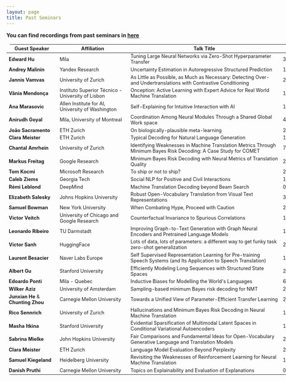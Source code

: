 ```yaml
---
layout: page
title: Past Seminars
---
```


<head>
<style>
table {
    border-collapse: collapse;
    margin: 15px 0;
    font-size: 0.9em;
    border-radius: 12px;
    border: none;
    min-width: 800px;
    width: 800px;
}

thead tr {
    background-color:#57a0d3;
    color: #ffffff;
    text-align: left;
    border: none;
}

table, tr, td {
    border: none;
}

tbody tr.active-row {
    font-weight: bold;
    font-size: 0.9em;
    color: #009879;
    border-spacing:5em;
}

tbody tr.past-row {
    font-size: 0.85em;
    background-color: #f3f3f3;
}


th, td {
    padding: 10px 10px;
}


}
</style>
</head>

**You can find recordings from past seminars in [here](https://drive.google.com/drive/folders/1I_OVS7wuWJwPmvyA9lE_zXVKkUDuNb2L?usp=sharing)**

<table>
    <thead>
        <tr>
            <th>Guest Speaker</th>
            <th>Affiliation</th>
            <th>Talk Title</th>
            <th style="width:  10.33%">Date</th>
        </tr>
    </thead>
    <tbody>
    <tr class="past-row">
            <td><strong>Edward Hu</strong></td>
            <td>Mila</td>
            <td>Tuning Large Neural Networks via Zero-Shot Hyperparameter Transfer</td>
            <td>30 May</td>
        </tr>
    <tr class="past-row">
            <td><strong>Andrey Malinin</strong></td>
            <td>Yandex Research</td>
            <td>Uncertainty Estimation in Autoregressive Structured Prediction</td>
            <td>16 May</td>
        </tr>
    <tr class="past-row">
            <td><strong>Jannis Vamvas</strong></td>
            <td>University of Zurich</td>
            <td> As Little as Possible, as Much as Necessary: Detecting Over- and Undertranslations with Contrastive Conditioning</td>
            <td>2 May</td>
        </tr>
	<tr class="past-row">
            <td><strong>Vânia Mendonça</strong></td>
            <td>Instituto Superior Técnico - University of Lisbon</td>
            <td>Onception: Active Learning with Expert Advice for Real World Machine Translation</td>
            <td>18 Apr</td>
        </tr>
        <tr class="past-row">
	    <td><strong>Ana Marasovic</strong></td>
	    <td>Allen Institute for AI, University of Washington</td>
            <td>Self-Explaining for Intuitive Interaction with AI</td>
            <td>11 Apr</td>
        </tr>
    <tr class="past-row">
	    <td><strong>Anirudh Goyal</strong></td>
	    <td>Mila, University of Montreal</td>
            <td>Coordination Among Neural Modules Through a Shared Global Work space</td>
            <td>4 Apr</td>
        </tr>
	<tr class="past-row">
            <td><strong>João Sacramento</strong></td>
            <td>ETH Zurich</td>
            <td>On biologically-plausible meta-learning</td>
            <td>28 Mar</td>
        </tr>
	<tr class="past-row">
            <td><strong>Clara Meister</strong></td>
            <td>ETH Zurich</td>
            <td>Typical Decoding for Natural Language Generation</td>
            <td>14 Mar</td>
        </tr>
	 <tr class="past-row">
            <td><strong>Chantal Amrhein</strong></td>
            <td>University of Zurich</td>
            <td>Identifying Weaknesses in Machine Translation Metrics Through Minimum Bayes Risk Decoding: A Case Study for COMET</td>
            <td>7 Mar</td>
        </tr>
        <tr class="past-row">
            <td><strong>Markus Freitag</strong></td>
            <td>Google Research</td>
            <td>Minimum Bayes Risk Decoding with Neural Metrics of Translation Quality</td>
            <td>28 Feb</td>
        </tr>
	    <tr class="past-row">
            <td><strong>Tom Kocmi</strong></td>
            <td>Microsoft Research</td>
            <td>To ship or not to ship?</td>
            <td>21 Feb</td>
        </tr>
        <tr class="past-row">
            <td><strong>Caleb Ziems</strong></td>
            <td>Georgia Tech</td>
            <td>Social NLP for Positive and Civil Interactions</td>
            <td>14 Feb</td>
        </tr>
        <tr class="past-row">
            <td><strong>Rémi Leblond</strong></td>
            <td>DeepMind</td>
            <td>Machine Translation Decoding beyond Beam Search</td>
            <td>07 Feb</td>
        </tr>
        <tr class="past-row">
            <td><strong>Elizabeth Salesky</strong></td>
            <td>Johns Hopkins University</td>
            <td>Robust Open-Vocabulary Translation from Visual Text Representations</td>
            <td>31 Jan</td>
        </tr>
        <tr class="past-row">
            <td><strong>Samuel Bowman</strong></td>
            <td>New York University</td>
            <td>When Combating Hype, Proceed with Caution</td>
            <td>24 Jan</td>
        </tr>
        <tr class="past-row">
            <td><strong>Victor Veitch</strong></td>
            <td>University of Chicago and Google Research</td>
            <td>Counterfactual Invariance to Spurious Correlations</td>
            <td>17 Jan</td>
        </tr>
        <tr class="past-row">
            <td><strong>Leonardo Ribeiro</strong></td>
            <td>TU Darmstadt</td>
            <td>Improving Graph-to-Text Generation with Graph Neural Encoders and Pretrained Language Models</td>
            <td>10 Jan</td>
        </tr>
        <tr class="past-row">
            <td><strong>Victor Sanh</strong></td>
            <td>HuggingFace</td>
            <td>Lots of data, lots of parameters: a different way to get funky task zero-shot generalization</td>
            <td>20 Dec</td>
        </tr>
        <tr class="past-row">
            <td><strong>Laurent Besacier</strong></td>
            <td>Naver Labs Europe</td>
            <td>Self Supervised Representation Learning for Pre-training Speech Systems ​​​(and Its Application to Speech Translation)</td>
            <td>13 Dec</td>
        </tr>
        <tr class="past-row">
            <td><strong>Albert Gu</strong></td>
            <td>Stanford University</td>
            <td>Efficiently Modeling Long Sequences with Structured State Spaces</td>
            <td>29 Nov</td>
        </tr>
        <tr class="past-row">
            <td><strong>Edoardo Ponti</strong></td>
            <td>Mila - Quebec</td>
            <td>Inductive Biases for Modelling the World's Languages</td>
            <td>6 Dec</td>
        </tr>
        <tr class="past-row">
            <td><strong>Wilker Aziz</strong></td>
            <td>University of Amsterdam</td>
            <td>Sampling-based minimum Bayes risk decoding for NMT</td>
            <td>22 Nov</td>
        </tr>
        <tr class="past-row">
            <td><strong>Junxian He</strong> & <strong>Chunting Zhou</strong></td>
            <td>Carnegie Mellon University</td>
            <td>Towards a Unified View of Parameter-Efficient Transfer Learning</td>
            <td class="date">25 Oct</td>
        </tr>
        <tr class="past-row">
            <td><strong>Rico Sennrich</strong></td>
            <td>University of Zurich</td>
            <td>Hallucinations and Minimum Bayes Risk Decoding in Neural Machine Translation</td>
            <td>18 Oct</td>
        </tr>
        <tr class="past-row">
            <td><strong>Masha Itkina</strong></td>
            <td>Stanford University</td>
            <td>Evidential Sparsification of Multimodal Latent Spaces in Conditional Variational Autoencoders</td>
            <td>11 Oct</td>
        </tr>
        <tr class="past-row">
            <td><strong>Sabrina Mielke</strong></td>
            <td>John Hopkins University</td>
            <td>Fair Comparisons and Fundamental Ideas for Open-Vocabulary Generative Language and Translation Models</td>
            <td>27 Sep</td>
        </tr>
        <tr class="past-row">
            <td><strong>Clara Meister</strong></td>
            <td>ETH Zurich</td>
            <td>Language Model Evaluation Beyond Perplexity</td>
            <td>20 Sep</td>
        </tr>
        <tr class="past-row">
            <td><strong>Samuel Kiegeland</strong></td>
            <td>Heidelberg University</td>
            <td>Revisiting the Weaknesses of Reinforcement Learning for Neural Machine Translation</td>
            <td>13 Sep</td>
        </tr>
        <tr class="past-row">
            <td><strong>Danish Pruthi</strong></td>
            <td>Carnegie Mellon University</td>
            <td>Topics on Explainability and Evaluation of Explanations</td>
            <td>06 Sep</td>
        </tr>
        <!-- and so on... -->
    </tbody>
</table>
